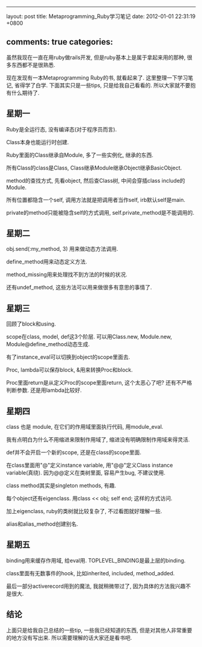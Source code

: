 
---
layout: post
title: Metaprogramming_Ruby学习笔记
date: 2012-01-01 22:31:19 +0800

comments: true
categories: 
---

虽然我现在一直在用ruby做rails开发, 但是ruby基本上是属于拿起来用的那种,
很多东西都不是很熟悉.

现在发现有一本Metaprogramming Ruby的书, 就看起来了.
这里整理一下学习笔记, 省得学了白学. 下面其实只是一些tips,
只是给我自己看看的. 所以大家就不要抱有什么期待了.

星期一
------------------------------

Ruby是全运行态, 没有编译态(对于程序员而言).

Class本身也能运行时创建.

Ruby里面的Class继承自Module, 多了一些实例化, 继承的东西.

所有Class的class是Class, Class继承Module继承Object继承BasicObject.

method的查找方式, 先看object, 然后查Class树, 中间会穿插class
include的Module.

所有位置都隐含一个self, 调用方法就是把调用者当作self, irb默认self是main.

private的method只能被隐含self的方式调用,
self.private\_method是不能调用的.

星期二
------------------------------

obj.send(:my\_method, 3) 用来做动态方法调用.

define\_method用来动态定义方法.

method\_missing用来处理找不到方法的时候的状况.

还有undef\_method, 这些方法可以用来做很多有意思的事情了.

星期三
------------------------------

回顾了block和using.

scope在class, model, def这3个阶层. 可以用Class.new, Module.new,
Module@define\_method动态生成.

有了instance\_eval可以切换到object的scope里面去.

Proc, lambda可以保存block, &用来转换Proc和block.

Proc里面return是从定义Proc的scope里面return, 这个太恶心了吧?
还有不严格判断参数. 还是用lambda比较好.

星期四
------------------------------

class 也是 module, 在它们的作用域里面执行代码, 用module\_eval.

我有点明白为什么不用缩进来限制作用域了, 缩进没有明确限制作用域来得灵活.

def并不会开启一个新的scope, 还是在class的scope里面.

在class里面用"@"定义instance variable, 用"@@"定义Class instance
variable(真绕). 因为@@定义在类树里面, 容易产生bug, 不建议使用.

class method其实是singleton methods, 有趣.

每个object还有eigenclass. 用class << obj; self end; 这样的方式访问.

加上eigenclass, ruby的类树就比较复杂了, 不过看图就好理解一些.

alias和alias\_method创建别名.

星期五
------------------------------

binding用来缓存作用域, 给eval用. TOPLEVEL\_BINDING是最上层的binding.

class里面有无数事件的hook, 比如inherited, included, method\_added.

最后一部分activerecord用到的魔法, 我就稍微带过了,
因为具体的方法我兴趣不是很大.

结论
------------------------------

上面只是给我自己总结的一些tip, 一些我已经知道的东西,
但是对其他人非常重要的地方没有写出来. 所以需要理解的话大家还是看书吧.

